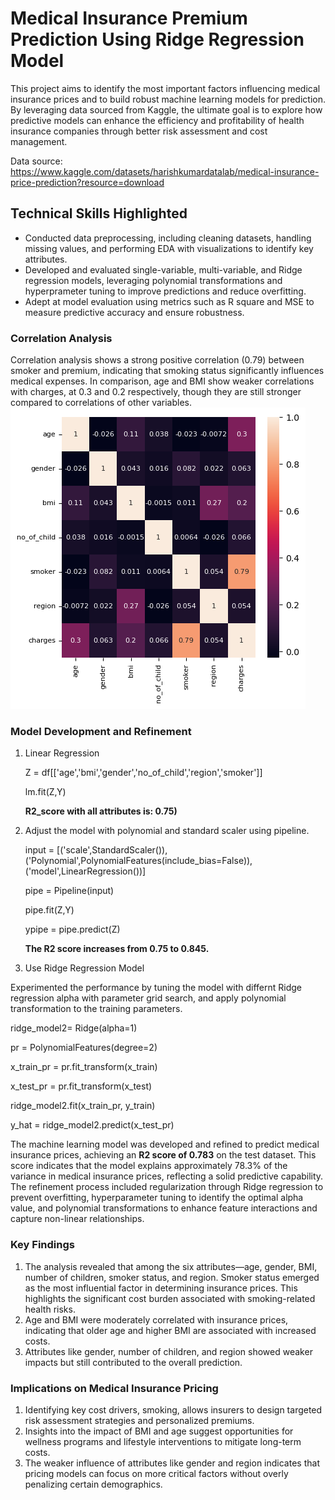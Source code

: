 # Medical Insurance Premium Prediction Using Ridge Regression Model
This project aims to identify the most important factors influencing medical insurance prices and to build robust machine learning models for prediction. By leveraging data sourced from Kaggle, the ultimate goal is to explore how predictive models can enhance the efficiency and profitability of health insurance companies through better risk assessment and cost management.

Data source: https://www.kaggle.com/datasets/harishkumardatalab/medical-insurance-price-prediction?resource=download

## Technical Skills Highlighted
- Conducted data preprocessing, including cleaning datasets, handling missing values, and performing EDA with visualizations to identify key attributes.
- Developed and evaluated single-variable, multi-variable, and Ridge regression models, leveraging polynomial transformations and hyperprameter tuning to improve predictions and reduce overfitting.
- Adept at model evaluation using metrics such as R square and MSE to measure predictive accuracy and ensure robustness.

### Correlation Analysis
Correlation analysis shows a strong positive correlation (0.79) between smoker and premium, indicating that smoking status significantly influences medical expenses. In comparison, age and BMI show weaker correlations with charges, at 0.3 and 0.2 respectively, though they are still stronger compared to correlations of other variables.
![alt_text](heat1.png)

### Model Development and Refinement

1. Linear Regression 

   Z = df[['age','bmi','gender','no_of_child','region','smoker']]

   lm.fit(Z,Y)

   **R2_score with all attributes is: 0.75)**
   
2. Adjust the model with polynomial and standard scaler using pipeline.

   input = [('scale',StandardScaler()),('Polynomial',PolynomialFeatures(include_bias=False)),('model',LinearRegression())]

   pipe = Pipeline(input)

   pipe.fit(Z,Y)

   ypipe = pipe.predict(Z)

   **The R2 score increases from 0.75 to 0.845.**

3. Use Ridge Regression Model

Experimented the performance by tuning the model with differnt Ridge regression alpha with parameter grid search, and apply polynomial transformation to the training parameters.

   ridge_model2= Ridge(alpha=1)

   pr = PolynomialFeatures(degree=2)

   x_train_pr = pr.fit_transform(x_train)

   x_test_pr = pr.fit_transform(x_test)

   ridge_model2.fit(x_train_pr, y_train)

   y_hat = ridge_model2.predict(x_test_pr)

The machine learning model was developed and refined to predict medical insurance prices, achieving an **R2 score of 0.783** on the test dataset. This score indicates that the model explains approximately 78.3% of the variance in medical insurance prices, reflecting a solid predictive capability. The refinement process included regularization through Ridge regression to prevent overfitting, hyperparameter tuning to identify the optimal alpha value, and polynomial transformations to enhance feature interactions and capture non-linear relationships.

### Key Findings
1. The analysis revealed that among the six attributes—age, gender, BMI, number of children, smoker status, and region. Smoker status emerged as the most influential factor in determining insurance prices. This highlights the significant cost burden associated with smoking-related health risks. 
2. Age and BMI were moderately correlated with insurance prices, indicating that older age and higher BMI are associated with increased costs.
3. Attributes like gender, number of children, and region showed weaker impacts but still contributed to the overall prediction.

### Implications on Medical Insurance Pricing
1. Identifying key cost drivers, smoking, allows insurers to design targeted risk assessment strategies and personalized premiums.
2. Insights into the impact of BMI and age suggest opportunities for wellness programs and lifestyle interventions to mitigate long-term costs.
3. The weaker influence of attributes like gender and region indicates that pricing models can focus on more critical factors without overly penalizing certain demographics.
